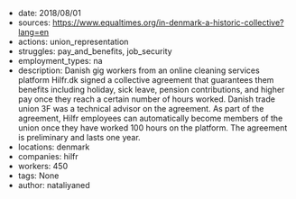 - date: 2018/08/01
- sources: https://www.equaltimes.org/in-denmark-a-historic-collective?lang=en
- actions: union_representation
- struggles: pay_and_benefits, job_security
- employment_types: na
- description: Danish gig workers from an online cleaning services platform Hilfr.dk signed a collective agreement that guarantees them benefits including holiday, sick leave, pension contributions, and higher pay once they reach a certain number of hours worked. Danish trade union 3F was a technical advisor on the agreement. As part of the agreement, Hilfr employees can automatically become members of the union once they have worked 100 hours on the platform. The agreement is preliminary and lasts one year.
- locations: denmark
- companies: hilfr
- workers: 450
- tags: None
- author: nataliyaned

